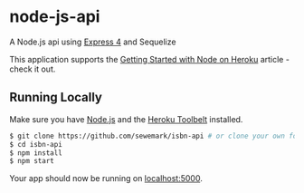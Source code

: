 # node-js-api

A  Node.js api using [Express 4](http://expressjs.com/) and Sequelize

This application supports the [Getting Started with Node on Heroku](https://devcenter.heroku.com/articles/getting-started-with-nodejs) article - check it out.

## Running Locally

Make sure you have [Node.js](http://nodejs.org/) and the [Heroku Toolbelt](https://toolbelt.heroku.com/) installed.

```sh
$ git clone https://github.com/sewemark/isbn-api # or clone your own fork
$ cd isbn-api
$ npm install
$ npm start
```

Your app should now be running on [localhost:5000](http://localhost:5000/).
